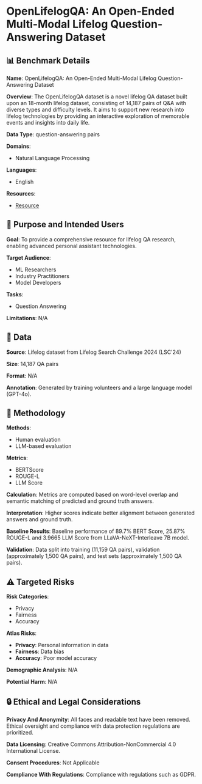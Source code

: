# OpenLifelogQA: An Open-Ended Multi-Modal Lifelog Question-Answering Dataset

## 📊 Benchmark Details

**Name**: OpenLifelogQA: An Open-Ended Multi-Modal Lifelog Question-Answering Dataset

**Overview**: The OpenLifelogQA dataset is a novel lifelog QA dataset built upon an 18-month lifelog dataset, consisting of 14,187 pairs of Q&A with diverse types and difficulty levels. It aims to support new research into lifelog technologies by providing an interactive exploration of memorable events and insights into daily life.

**Data Type**: question-answering pairs

**Domains**:
- Natural Language Processing

**Languages**:
- English

**Resources**:
- [Resource](http://lifelogsearch.org/lsc/lsc_data/)

## 🎯 Purpose and Intended Users

**Goal**: To provide a comprehensive resource for lifelog QA research, enabling advanced personal assistant technologies.

**Target Audience**:
- ML Researchers
- Industry Practitioners
- Model Developers

**Tasks**:
- Question Answering

**Limitations**: N/A

## 💾 Data

**Source**: Lifelog dataset from Lifelog Search Challenge 2024 (LSC'24)

**Size**: 14,187 QA pairs

**Format**: N/A

**Annotation**: Generated by training volunteers and a large language model (GPT-4o).

## 🔬 Methodology

**Methods**:
- Human evaluation
- LLM-based evaluation

**Metrics**:
- BERTScore
- ROUGE-L
- LLM Score

**Calculation**: Metrics are computed based on word-level overlap and semantic matching of predicted and ground truth answers.

**Interpretation**: Higher scores indicate better alignment between generated answers and ground truth.

**Baseline Results**: Baseline performance of 89.7% BERT Score, 25.87% ROUGE-L and 3.9665 LLM Score from LLaVA-NeXT-Interleave 7B model.

**Validation**: Data split into training (11,159 QA pairs), validation (approximately 1,500 QA pairs), and test sets (approximately 1,500 QA pairs).

## ⚠️ Targeted Risks

**Risk Categories**:
- Privacy
- Fairness
- Accuracy

**Atlas Risks**:
- **Privacy**: Personal information in data
- **Fairness**: Data bias
- **Accuracy**: Poor model accuracy

**Demographic Analysis**: N/A

**Potential Harm**: N/A

## 🔒 Ethical and Legal Considerations

**Privacy And Anonymity**: All faces and readable text have been removed. Ethical oversight and compliance with data protection regulations are prioritized.

**Data Licensing**: Creative Commons Attribution-NonCommercial 4.0 International License.

**Consent Procedures**: Not Applicable

**Compliance With Regulations**: Compliance with regulations such as GDPR.
